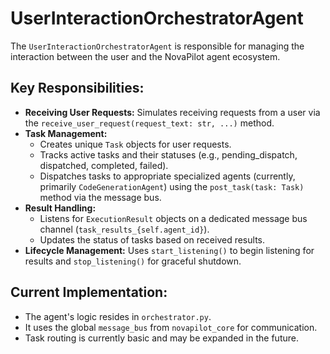 # UserInteractionOrchestratorAgent

The `UserInteractionOrchestratorAgent` is responsible for managing the interaction between the user and the NovaPilot agent ecosystem.

## Key Responsibilities:

-   **Receiving User Requests:** Simulates receiving requests from a user via the `receive_user_request(request_text: str, ...)` method.
-   **Task Management:**
    -   Creates unique `Task` objects for user requests.
    -   Tracks active tasks and their statuses (e.g., pending_dispatch, dispatched, completed, failed).
    -   Dispatches tasks to appropriate specialized agents (currently, primarily `CodeGenerationAgent`) using the `post_task(task: Task)` method via the message bus.
-   **Result Handling:**
    -   Listens for `ExecutionResult` objects on a dedicated message bus channel (`task_results_{self.agent_id}`).
    -   Updates the status of tasks based on received results.
-   **Lifecycle Management:** Uses `start_listening()` to begin listening for results and `stop_listening()` for graceful shutdown.

## Current Implementation:

-   The agent's logic resides in `orchestrator.py`.
-   It uses the global `message_bus` from `novapilot_core` for communication.
-   Task routing is currently basic and may be expanded in the future.
